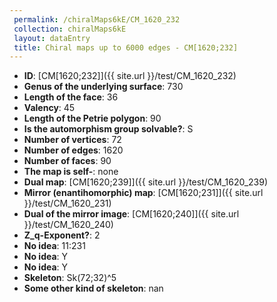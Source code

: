 ```yaml
--- 
 permalink: /chiralMaps6kE/CM_1620_232 
 collection: chiralMaps6kE
 layout: dataEntry
 title: Chiral maps up to 6000 edges - CM[1620;232]
---
```


- **ID**: [CM[1620;232]]({{ site.url }}/test/CM_1620_232)
- **Genus of the underlying surface**: 730
- **Length of the face**: 36
- **Valency**: 45
- **Length of the Petrie polygon**: 90
- **Is the automorphism group solvable?**: S
- **Number of vertices**: 72
- **Number of edges**: 1620
- **Number of faces**: 90
- **The map is self-**: none
- **Dual map**: [CM[1620;239]]({{ site.url }}/test/CM_1620_239)
- **Mirror (enantihomorphic) map**: [CM[1620;231]]({{ site.url }}/test/CM_1620_231)
- **Dual of the mirror image**: [CM[1620;240]]({{ site.url }}/test/CM_1620_240)
- **Z_q-Exponent?**: 2
- **No idea**:  11:231
- **No idea**: Y
- **No idea**: Y
- **Skeleton**: Sk(72;32)^5
- **Some other kind of skeleton**: nan
